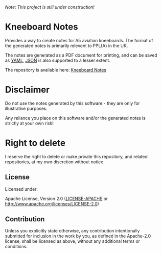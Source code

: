 
*Note: This project is still under construction!*

# Kneeboard Notes

Provides a way to create notes for A5 aviation kneeboards. The format of the generated notes is primarily relevent to PPL(A) in the UK.

The notes are generated as a PDF document for printing, and can be saved as [YAML](https://en.wikipedia.org/wiki/YAML), [JSON](https://en.wikipedia.org/wiki/JSON) is also supported to a lesser extent.

The repository is available here: [Kneeboard Notes](https://github.com/kneeboard/kneeboard)

# Disclaimer

Do not use the notes generated by this software - they are only for illustrative purposes.

Any reliance you place on this software and/or the generated notes is strictly at your own risk!

# Right to delete

I reserve the right to delete or make private this repository, and related repositories, at my own discretion without notice.

## License

Licensed under:

Apache License, Version 2.0 ([LICENSE-APACHE](LICENSE.md) or http://www.apache.org/licenses/LICENSE-2.0)

## Contribution

Unless you explicitly state otherwise, any contribution intentionally submitted
for inclusion in the work by you, as defined in the Apache-2.0 license, shall be
licensed as above, without any additional terms or conditions.
